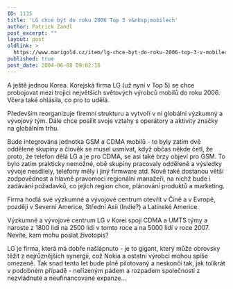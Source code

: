 ```yaml
---
ID: 1135
title: 'LG chce být do roku 2006 Top 3 v&nbsp;mobilech'
author: Patrick Zandl
post_excerpt: ""
layout: post
oldlink: >
  https://www.marigold.cz/item/lg-chce-byt-do-roku-2006-top-3-v-mobilech
published: true
post_date: 2004-06-08 09:02:16
---
```

<p>
A ještě jednou Korea. Korejská firma LG (už nyní v Top 5) se chce probojovat mezi trojici největších světových výrobců mobilů do roku 2006. Včera také ohlásila, co pro to udělá.</p>

<p>
Především reorganizuje firemní strukturu a vytvoří v ní globální výzkumný a vývojový tým. Dále chce posílit svoje vztahy s operátory a aktivity značky na globálním trhu. </p>

<p>
Bude integrována jednotka GSM a CDMA mobilů - to byly zatím dvě oddělené skupiny a člověk se musel usmívat, když občas někde četl, že proto, že telefon dělá LG a je pro CDMA, se asi také brzy objeví pro GSM. To bylo zatím prakticky nemožné, obě skupiny pracovaly odděleně a výsledky vývoje nesdílely, telefony měly i jiný firmware atd. Nově také dostanou větší zodpovědnost a hlavně pravomoci regionální manažeři, na nichž bude i zadávání požadavků, co jejich region chce, plánování produktů a marketing. </p>

<p>
Firma hodlá své výzkumné a vývojové centrum otevřít v Číně a v Evropě, později v Severní Americe, Střední Asii (Indie?) a Latinské Americe. </p>

<p>
Výzkumné a vývojové centrum LG v Korei spojí CDMA a UMTS týmy a naroste z 1800 lidí na 2500 lidí v tomto roce a na 5000 lidí v roce 2007. Nevíte, kam mohu poslat životopis?</p>

<p>
LG je firma, která má dobře našlápnuto - je to gigant, který může obrovsky těžit z nejrůznějších synergií, což Nokia a ostatní výrobci mohou spíše omezeně. Tak snad tento let bude plně pilotovaný a neskončí tak, jak tolikrát v podobném případě - neřízeným pádem a rozpadem společnosti z nezvládnuté a neufinancované expanze...
</p>
